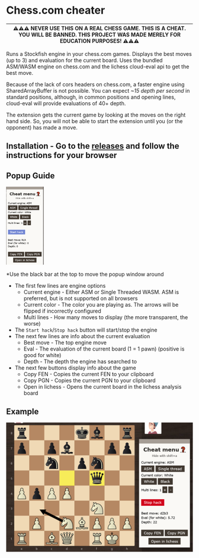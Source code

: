 # Chess.com cheater

| ⚠⚠⚠ NEVER USE THIS ON A REAL CHESS GAME. THIS IS A CHEAT. YOU WILL BE BANNED. THIS PROJECT WAS MADE MERELY FOR EDUCATION PURPOSES! ⚠⚠⚠ |
| --- |

Runs a Stockfish engine in your chess.com games. Displays the best moves (up to 3) and evaluation for the current board. Uses the bundled ASM/WASM engine on chess.com and the lichess cloud-eval api to get the best move.

Because of the lack of cors headers on chess.com, a faster engine using SharedArrayBuffer is not possible. You can expect *~15 depth per second* in standard positions, although, in common positions and opening lines, cloud-eval will provide evaluations of 40+ depth.

The extension gets the current game by looking at the moves on the right hand side. So, you will not be able to start the extension until you (or the opponent) has made a move.

## Installation - Go to the [releases](https://github.com/jameslinimk/chess-com-cheater/releases/latest) and follow the instructions for your browser

## Popup Guide

<img src="./imgs/Screenshot%202023-04-05%20at%2013-21-45%20Play%20Chess%20Online%20Against%20the%20Computer.png" width="20%" alt="Chess.com cheat menu">

*Use the black bar at the top to move the popup window around

- The first few lines are engine options
  - Current engine - Either ASM or Single Threaded WASM. ASM is preferred, but is not supported on all browsers
  - Current color - The color you are playing as. The arrows will be flipped if incorrectly configured
  - Multi lines - How many moves to display (the more transparent, the worse)
- The `Start hack`/`Stop hack` button will start/stop the engine
- The next few lines are info about the current evaluation
  - Best move - The top engine move
  - Eval - The evaluation of the current board (1 = 1 pawn) (positive is good for white)
  - Depth - The depth the engine has searched to
- The next few buttons display info about the game
  - Copy FEN - Copies the current FEN to your clipboard
  - Copy PGN - Copies the current PGN to your clipboard
  - Open in lichess - Opens the current board in the lichess analysis board

## Example

![screenshot](./imgs/Screenshot%202023-04-05%20at%2013-22-22%20Play%20Chess%20Online%20Against%20the%20Computer.png)
